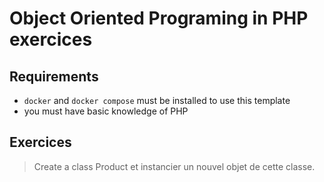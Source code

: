 # Object Oriented Programing in PHP exercices

## Requirements

- `docker` and `docker compose` must be installed to use this template
- you must have basic knowledge of PHP

## Exercices

> Create a class Product et instancier un nouvel objet de cette classe.